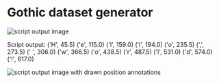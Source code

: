 # Gothic dataset generator

![script output image](https://github.com/xkissm00/gothic_dataset_generator/blob/master/image.png)

Script output:
('H', 45.5)
('e', 115.0)
('l', 159.0)
('l', 194.0)
('o', 235.5)
(',', 273.5)
(' ', 306.0)
('w', 366.5)
('o', 438.5)
('r', 487.5)
('l', 531.0)
('d', 574.0)
('!', 617.0)

![script output image with drawn position annotations](https://github.com/xkissm00/gothic_dataset_generator/blob/master/image_annotated.png)
